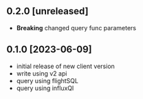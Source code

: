 ## 0.2.0 [unreleased]

- **Breaking** changed query func parameters

## 0.1.0 [2023-06-09]

- initial release of new client version
- write using v2 api
- query using flightSQL
- query using influxQl
